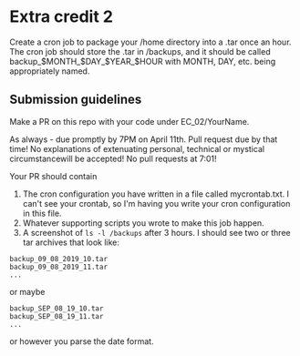 # Extra credit 2

Create a cron job to package your /home directory into a .tar once an hour. 
The cron  job should store the .tar in /backups, and it should be called backup_$MONTH_$DAY_$YEAR_$HOUR
with MONTH, DAY, etc. being appropriately named.

## Submission guidelines
Make a PR on this repo with your code under EC_02/YourName.

As always - due promptly by 7PM on April 11th. Pull request due by that time! No explanations of extenuating personal, technical or 
mystical circumstancewill be accepted! No pull requests at 7:01!

Your PR should contain 
1. The cron configuration you have written in a file called mycrontab.txt. I can't see your crontab, 
so I'm having you write your cron configuration in this file.
2. Whatever supporting scripts you wrote to make this job happen.
3. A screenshot of `ls -l /backups` after 3 hours. I should see two or three tar archives that look like:

```
backup_09_08_2019_10.tar
backup_09_08_2019_11.tar
...
```

or maybe

```
backup_SEP_08_19_10.tar
backup_SEP_08_19_11.tar
...
```

or however you parse the date format.

